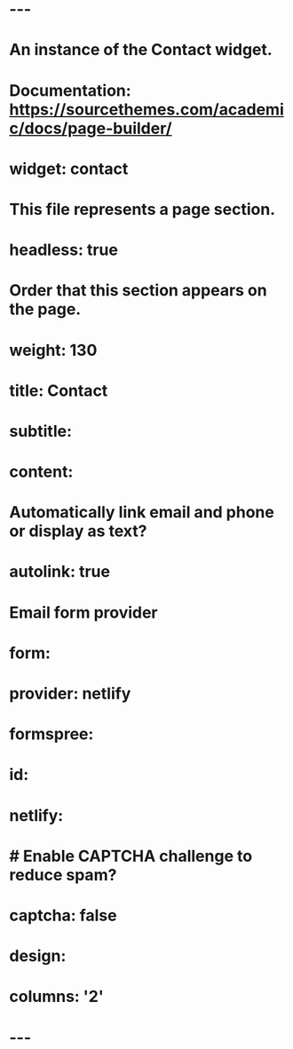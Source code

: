# ---
# An instance of the Contact widget.
# Documentation: https://sourcethemes.com/academic/docs/page-builder/
# widget: contact

# This file represents a page section.
# headless: true

# Order that this section appears on the page.
# weight: 130

# title: Contact
# subtitle:

# content:
  # Automatically link email and phone or display as text?
#   autolink: true
  
  # Email form provider
#   form:
#     provider: netlify
#     formspree:
#       id:
#     netlify:
#       # Enable CAPTCHA challenge to reduce spam?
#       captcha: false
  
# design:
#   columns: '2'
# ---

